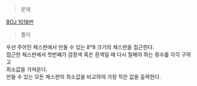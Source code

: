 > 문제

[BOJ 1018번](https://www.acmicpc.net/problem/1018)

> 풀이

우선 주어진 체스판에서 만들 수 있는 8*8 크기의 체스판을 접근한다.\
접근한 체스판에서 첫번째가 검정색 혹은 흰색일 때 다시 칠해야 하는 횟수를 각각 구하고\
최소값을 가져온다.\
만들 수 있는 모든 체스판의 최소값을 비교하여 가장 작은 값을 출력한다.